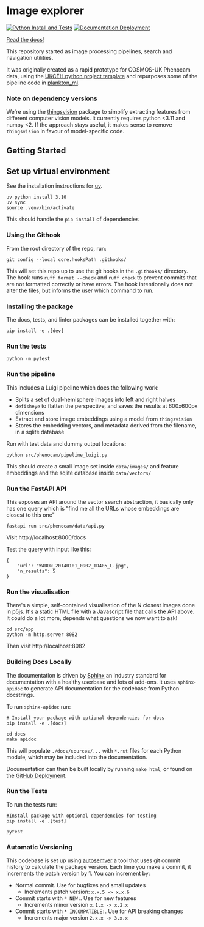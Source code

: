 # Image explorer

[![Python Install and Tests](https://github.com/ukceh-rse/image-explorer/actions/workflows/test.yml/badge.svg)](https://github.com/ukceh-rse/image-explorer/actions/workflows/test.yml)
[![Documentation Deployment](https://github.com/ukceh-rse/image-explorer/actions/workflows/deploy_docs.yml/badge.svg)](https://github.com/ukceh-rse/image-explorer/actions/workflows/deploy_docs.yml)

[Read the docs!](https://ukceh-rse.github.io/image-explorer/)

This repository started as image processing pipelines, search and navigation utilities.

It was originally created as a rapid prototype for COSMOS-UK Phenocam data, using the [UKCEH python project template](https://github.com/NERC-CEH/python-template) and repurposes some of the pipeline code in [plankton_ml](https://github.com/NERC-CEH/python-template).

### Note on dependency versions

We're using the [thingsvision](https://github.com/ViCCo-Group/thingsvision) package to simplify extracting features from different computer vision models. It currently requires python <3.11 and numpy <2. If the approach stays useful, it makes sense to remove `thingsvision` in favour of model-specific code.

## Getting Started

## Set up virtual environment

See the installation instructions for [uv](https://docs.astral.sh/uv/#tool-management).

```
uv python install 3.10
uv sync
source .venv/bin/activate
```

This should handle the `pip install` of dependencies 

### Using the Githook

From the root directory of the repo, run:

```
git config --local core.hooksPath .githooks/
```

This will set this repo up to use the git hooks in the `.githooks/` directory. The hook runs `ruff format --check` and `ruff check` to prevent commits that are not formatted correctly or have errors. The hook intentionally does not alter the files, but informs the user which command to run.

### Installing the package

The docs, tests, and linter packages can be installed together with:

```
pip install -e .[dev]
```

### Run the tests

`python -m pytest`

### Run the pipeline

This includes a Luigi pipeline which does the following work:

* Splits a set of dual-hemisphere images into left and right halves
* `defisheye` to flatten the perspective, and saves the results at 600x600px dimensions
* Extract and store image embeddings using a model from `thingsvision`
* Stores the embedding vectors, and metadata derived from the filename, in a sqlite database

Run with test data and dummy output locations:

`python src/phenocam/pipeline_luigi.py`

This should create a small image set inside `data/images/` and feature embeddings and the sqlite database inside `data/vectors/`

### Run the FastAPI API

This exposes an API around the vector search abstraction, it basically only has one query which is "find me all the URLs whose embeddings are closest to this one"

`fastapi run src/phenocam/data/api.py`

Visit http://localhost:8000/docs

Test the query with input like this:

```
{ 
    "url": "WADDN_20140101_0902_ID405_L.jpg",
    "n_results": 5
}
```

### Run the visualisation

There's a simple, self-contained visualisation of the N closest images done in p5js. It's a static HTML file with a Javascript file that calls the API above. It could do a lot more, depends what questions we now want to ask!

```
cd src/app
python -m http.server 8082
```

Then visit http://localhost:8082

### Building Docs Locally

The documentation is driven by [Sphinx](https://www.sphinx-doc.org/) an industry standard for documentation with a healthy userbase and lots of add-ons. It uses `sphinx-apidoc` to generate API documentation for the codebase from Python docstrings.

To run `sphinx-apidoc` run:

```
# Install your package with optional dependencies for docs
pip install -e .[docs]

cd docs
make apidoc
```

This will populate `./docs/sources/...` with `*.rst` files for each Python module, which may be included into the documentation.

Documentation can then be built locally by running `make html`, or found on the [GitHub Deployment](https://ukceh-rse.github.io/fdri-phenocam).

### Run the Tests

To run the tests run:

```
#Install package with optional dependencies for testing
pip install -e .[test]

pytest
```

### Automatic Versioning

This codebase is set up using [autosemver](https://autosemver.readthedocs.io/en/latest/usage.html#) a tool that uses git commit history to calculate the package version. Each time you make a commit, it increments the patch version by 1. You can increment by:

* Normal commit. Use for bugfixes and small updates
    * Increments patch version: `x.x.5 -> x.x.6`
* Commit starts with `* NEW:`. Use for new features
    * Increments minor version `x.1.x -> x.2.x`
* Commit starts with `* INCOMPATIBLE:`. Use for API breaking changes
    * Increments major version `2.x.x -> 3.x.x`


 
